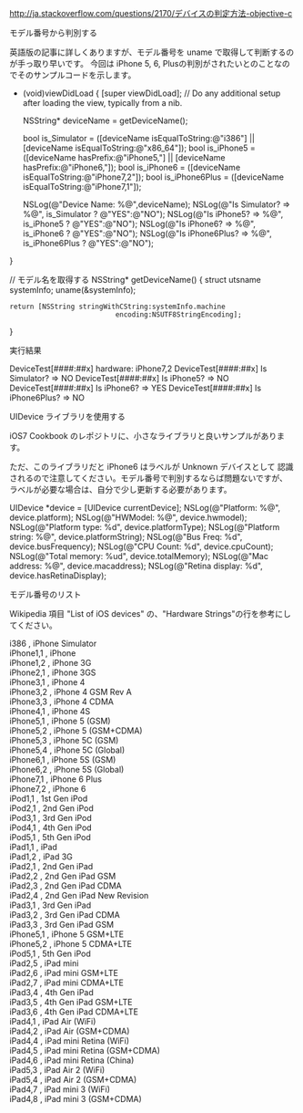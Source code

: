 
http://ja.stackoverflow.com/questions/2170/デバイスの判定方法-objective-c

モデル番号から判別する

英語版の記事に詳しくありますが、モデル番号を uname で取得して判断するのが手っ取り早いです。 今回は iPhone 5, 6, Plusの判別がされたいとのことなのでそのサンプルコードを示します。

- (void)viewDidLoad
{
    [super viewDidLoad];
    // Do any additional setup after loading the view, typically from a nib.

    NSString* deviceName = getDeviceName();

    bool is_Simulator =  ([deviceName isEqualToString:@"i386"] || [deviceName isEqualToString:@"x86_64"]);
    bool is_iPhone5 = ([deviceName hasPrefix:@"iPhone5,"] || [deviceName hasPrefix:@"iPhone6,"]);
    bool is_iPhone6 =  ([deviceName isEqualToString:@"iPhone7,2"]);
    bool is_iPhone6Plus =  ([deviceName isEqualToString:@"iPhone7,1"]);

    NSLog(@"Device Name: %@",deviceName);
    NSLog(@"Is Simulator? => %@", is_Simulator ? @"YES":@"NO");
    NSLog(@"Is iPhone5? => %@", is_iPhone5 ? @"YES":@"NO");
    NSLog(@"Is iPhone6? => %@", is_iPhone6 ? @"YES":@"NO");
    NSLog(@"Is iPhone6Plus? => %@", is_iPhone6Plus ? @"YES":@"NO");

}

// モデル名を取得する
NSString* getDeviceName()
{
    struct utsname systemInfo;
    uname(&systemInfo);

    return [NSString stringWithCString:systemInfo.machine
                              encoding:NSUTF8StringEncoding];
}

実行結果

DeviceTest[####:##x] hardware: iPhone7,2
DeviceTest[####:##x] Is Simulator? => NO
DeviceTest[####:##x] Is iPhone5? => NO
DeviceTest[####:##x] Is iPhone6? => YES
DeviceTest[####:##x] Is iPhone6Plus? => NO

UIDevice ライブラリを使用する

iOS7 Cookbook のレポジトリに、小さなライブラリと良いサンプルがあります。

ただ、このライブラリだと iPhone6 はラベルが Unknown デバイスとして 認識されるので注意してください。モデル番号で判別するならば問題ないですが、 ラベルが必要な場合は、自分で少し更新する必要があります。

UIDevice *device = [UIDevice currentDevice];
NSLog(@"Platform: %@", device.platform);
NSLog(@"HWModel: %@", device.hwmodel);
NSLog(@"Platform type: %d", device.platformType);
NSLog(@"Platform string: %@", device.platformString);
NSLog(@"Bus Freq: %d", device.busFrequency);
NSLog(@"CPU Count: %d", device.cpuCount);
NSLog(@"Total memory: %ud", device.totalMemory);
NSLog(@"Mac address: %@", device.macaddress);
NSLog(@"Retina display: %d", device.hasRetinaDisplay);

モデル番号のリスト

Wikipedia 項目 "List of iOS devices" の、"Hardware Strings"の行を参考にしてください。

i386      , iPhone Simulator  
iPhone1,1 , iPhone  
iPhone1,2 , iPhone 3G  
iPhone2,1 , iPhone 3GS  
iPhone3,1 , iPhone 4  
iPhone3,2 , iPhone 4 GSM Rev A  
iPhone3,3 , iPhone 4 CDMA  
iPhone4,1 , iPhone 4S  
iPhone5,1 , iPhone 5 (GSM)  
iPhone5,2 , iPhone 5 (GSM+CDMA)  
iPhone5,3 , iPhone 5C (GSM)  
iPhone5,4 , iPhone 5C (Global)  
iPhone6,1 , iPhone 5S (GSM)  
iPhone6,2 , iPhone 5S (Global)  
iPhone7,1 , iPhone 6 Plus  
iPhone7,2 , iPhone 6  
iPod1,1   , 1st Gen iPod  
iPod2,1   , 2nd Gen iPod  
iPod3,1   , 3rd Gen iPod  
iPod4,1   , 4th Gen iPod  
iPod5,1   , 5th Gen iPod  
iPad1,1   , iPad  
iPad1,2   , iPad 3G  
iPad2,1   , 2nd Gen iPad  
iPad2,2   , 2nd Gen iPad GSM  
iPad2,3   , 2nd Gen iPad CDMA  
iPad2,4   , 2nd Gen iPad New Revision  
iPad3,1   , 3rd Gen iPad  
iPad3,2   , 3rd Gen iPad CDMA  
iPad3,3   , 3rd Gen iPad GSM  
iPhone5,1 , iPhone 5 GSM+LTE  
iPhone5,2 , iPhone 5 CDMA+LTE  
iPod5,1   , 5th Gen iPod  
iPad2,5   , iPad mini  
iPad2,6   , iPad mini GSM+LTE  
iPad2,7   , iPad mini CDMA+LTE  
iPad3,4   , 4th Gen iPad  
iPad3,5   , 4th Gen iPad GSM+LTE  
iPad3,6   , 4th Gen iPad CDMA+LTE  
iPad4,1   , iPad Air (WiFi)  
iPad4,2   , iPad Air (GSM+CDMA)  
iPad4,4   , iPad mini Retina (WiFi)  
iPad4,5   , iPad mini Retina (GSM+CDMA)  
iPad4,6   , iPad mini Retina (China)  
iPad5,3   , iPad Air 2 (WiFi)  
iPad5,4   , iPad Air 2 (GSM+CDMA)  
iPad4,7   , iPad mini 3 (WiFi)  
iPad4,8   , iPad mini 3 (GSM+CDMA)  






